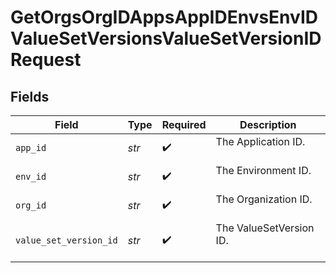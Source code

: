# GetOrgsOrgIDAppsAppIDEnvsEnvIDValueSetVersionsValueSetVersionIDRequest


## Fields

| Field                     | Type                      | Required                  | Description               |
| ------------------------- | ------------------------- | ------------------------- | ------------------------- |
| `app_id`                  | *str*                     | :heavy_check_mark:        | The Application ID.<br/><br/> |
| `env_id`                  | *str*                     | :heavy_check_mark:        | The Environment ID.<br/><br/> |
| `org_id`                  | *str*                     | :heavy_check_mark:        | The Organization ID.<br/><br/> |
| `value_set_version_id`    | *str*                     | :heavy_check_mark:        | The ValueSetVersion ID.<br/><br/> |